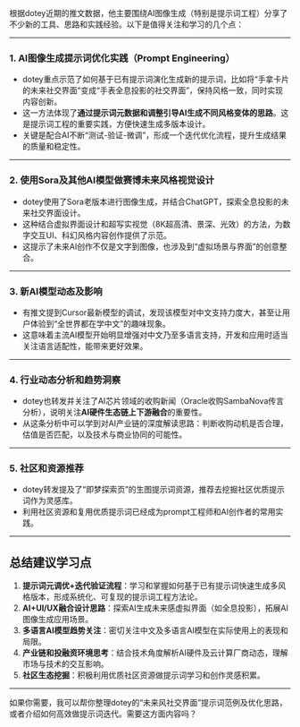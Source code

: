 根据dotey近期的推文数据，他主要围绕AI图像生成（特别是提示词工程）分享了不少新的工具、思路和实践经验。以下是值得关注和学习的几个点：

---

### 1. AI图像生成提示词优化实践（Prompt Engineering）

- dotey重点示范了如何基于已有提示词演化生成新的提示词，比如将“手拿卡片的未来社交界面”变成“手表全息投影的社交界面”，保持风格一致，同时实现内容创新。  
- 这一方法体现了**通过提示词元数据和调整引导AI生成不同风格变体的思路**。这是提示词工程的重要实践，方便快速生成多版本设计。  
- 关键是配合AI不断“测试-验证-微调”，形成一个迭代优化流程，提升生成结果的质量和稳定性。

---

### 2. 使用Sora及其他AI模型做赛博未来风格视觉设计

- dotey使用了Sora老版本进行图像生成，并结合ChatGPT，探索全息投影的未来社交界面设计。  
- 这种结合虚拟界面设计和超写实视觉（8K超高清、景深、光效）的方法，为数字交互UI、科幻风格内容创作提供了示范。  
- 这提示了未来AI创作不仅是文字到图像，也涉及到“虚拟场景与界面”的创意整合。

---

### 3. 新AI模型动态及影响

- 有推文提到Cursor最新模型的调试，发现该模型对中文支持力度大，甚至让用户体验到“全世界都在学中文”的趣味现象。  
- 这意味着主流AI模型开始明显增强对中文乃至多语言支持，开发和应用时适当关注语言适配性，能带来更好效果。

---

### 4. 行业动态分析和趋势洞察

- dotey也转发并关注了AI芯片领域的收购新闻（Oracle收购SambaNova传言分析），说明关注**AI硬件生态链上下游融合**的重要性。  
- 从这条分析中可以学到对AI产业链的深度解读思路：判断收购动机是否合理，估值是否匹配，以及技术与商业协同的可能性。

---

### 5. 社区和资源推荐

- dotey转发提及了“即梦探索页”的生图提示词资源，推荐去挖掘社区优质提示词作为灵感库。  
- 利用社区资源和复用优质提示词已经成为prompt工程师和AI创作者的常用实践。

---

## 总结建议学习点

1. **提示词元调优+迭代验证流程**：学习和掌握如何基于已有提示词快速生成多风格版本，形成系统化、可复现的提示词工程方法论。  
2. **AI+UI/UX融合设计思路**：探索AI生成未来感虚拟界面（如全息投影），拓展AI图像生成应用场景。  
3. **多语言AI模型趋势关注**：密切关注中文及多语言AI模型在实际使用上的表现和局限。  
4. **产业链和投融资环境思考**：结合技术角度解析AI硬件及云计算厂商动态，理解市场与技术的交互影响。  
5. **社区生态挖掘**：积极利用优质社区资源做提示词学习和创作灵感积累。

---

如果你需要，我可以帮你整理dotey的“未来风社交界面”提示词范例及优化思路，或者介绍如何高效做提示词迭代。需要这方面内容吗？
